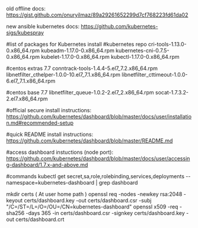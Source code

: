 old offline docs:
https://gist.github.com/onuryilmaz/89a29261652299d7cf768223fd61da02


new ansible kubernetes docs:
https://github.com/kubernetes-sigs/kubespray

#list of packages for Kubernetes install
#kubernetes repo
cri-tools-1.13.0-0.x86_64.rpm
kubeadm-1.17.0-0.x86_64.rpm
kubernetes-cni-0.7.5-0.x86_64.rpm
kubelet-1.17.0-0.x86_64.rpm
kubectl-1.17.0-0.x86_64.rpm

#centos extras 7.7
conntrack-tools-1.4.4-5.el7_7.2.x86_64.rpm
libnetfilter_cthelper-1.0.0-10.el7_7.1.x86_64.rpm
libnetfilter_cttimeout-1.0.0-6.el7_7.1.x86_64.rpm

#centos base 7.7
libnetfilter_queue-1.0.2-2.el7_2.x86_64.rpm
socat-1.7.3.2-2.el7.x86_64.rpm


#official secure install instructions:
https://github.com/kubernetes/dashboard/blob/master/docs/user/installation.md#recommended-setup

#quick README install instructions:
https://github.com/kubernetes/dashboard/blob/master/README.md

#access dashboard instuctions (node port):
https://github.com/kubernetes/dashboard/blob/master/docs/user/accessing-dashboard/1.7.x-and-above.md

#commands
kubectl get secret,sa,role,rolebinding,services,deployments --namespace=kubernetes-dashboard | grep dashboard



mkdir certs  ( At user home path )
openssl req -nodes -newkey rsa:2048 -keyout certs/dashboard.key -out certs/dashboard.csr -subj "/C=/ST=/L=/O=/OU=/CN=kubernetes-dashboard"
openssl x509 -req -sha256 -days 365 -in certs/dashboard.csr -signkey certs/dashboard.key -out certs/dashboard.crt


